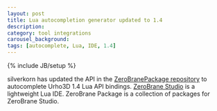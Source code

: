 ```yaml
---
layout: post
title: Lua autocompletion generator updated to 1.4
description:
category: tool integrations
carousel_background:
tags: [autocomplete, Lua, IDE, 1.4]
---
```

{% include JB/setup %}

silverkorn has updated the API in the [ZeroBranePackage repository](https://github.com/pkulchenko/ZeroBranePackage/commit/3f8eb345f0ee79ab3d5de22f7a57bec2742c56e0) to autocomplete Urho3D 1.4 Lua API bindings. [ZeroBrane Studio](http://studio.zerobrane.com/) is a lightweight Lua IDE. ZeroBrane Package is a collection of packages for ZeroBrane Studio.
